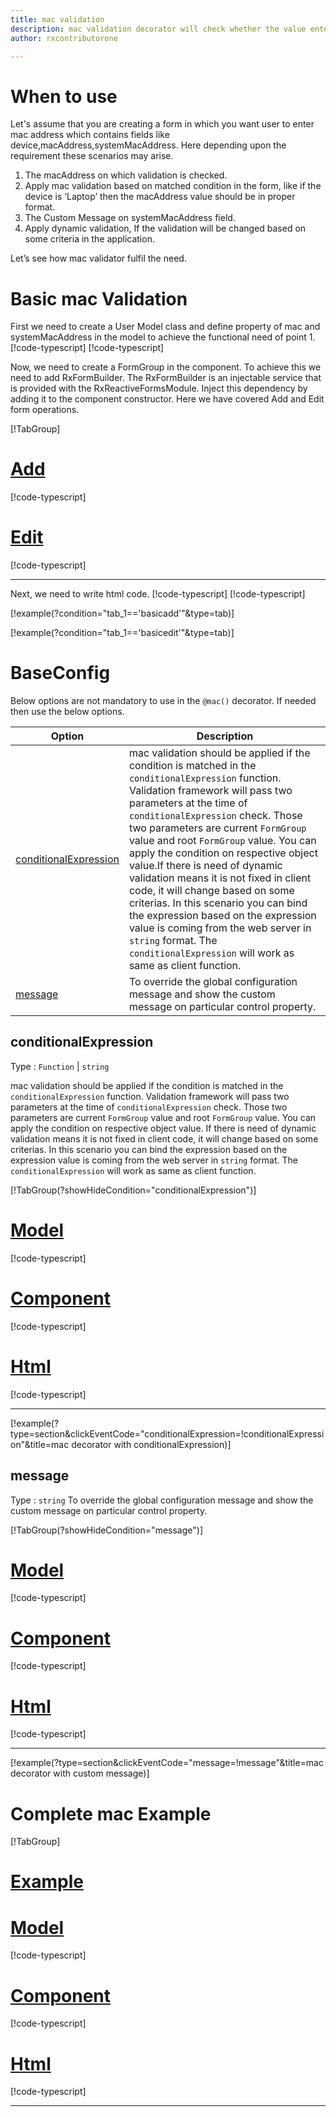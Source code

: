 ```yaml
---
title: mac validation
description: mac validation decorator will check whether the value entered is in proper format of mac address. if user tries to enter value which is not proper mac address  the property will be invalid. to use the mac decorator on particular property.
author: rxcontributorone

---
```


# When to use
Let's assume that you are creating a  form in which you want user to enter mac address  which contains fields like device,macAddress,systemMacAddress. Here depending upon the requirement these scenarios may arise.
1.	The macAddress on which validation is checked.
2.  Apply mac validation based on matched condition in the form, like if the device  is ‘Laptop’ then the macAddress value should be in proper format.
3.  The Custom Message on systemMacAddress field.
4.	Apply dynamic validation, If the validation will be changed based on some criteria in the application.

Let’s see how mac validator fulfil the need.

# Basic mac Validation
First we need to create a User Model class and define property of mac and systemMacAddress in the model to achieve the functional need of point 1.
[!code-typescript[](\assets\examples\mac\add\user.model.ts?condition="tab_1=='basicadd'"&type=section)]
[!code-typescript[](\assets\examples\mac\edit\user.model.ts?condition="tab_1=='basicedit'"&type=section)]

Now, we need to create a FormGroup in the component. To achieve this we need to add RxFormBuilder. The RxFormBuilder is an injectable service that is provided with the RxReactiveFormsModule. Inject this dependency by adding it to the component constructor.
Here we have covered Add and Edit form operations. 

[!TabGroup]
# [Add](#tab\basicadd)
[!code-typescript[](\assets\examples\mac\add\mac-add.component.ts)]
# [Edit](#tab\basicedit)
[!code-typescript[](\assets\examples\mac\edit\mac-edit.component.ts)]
***

Next, we need to write html code.
[!code-typescript[](\assets\examples\mac\add\mac-add.component.html?condition="tab_1=='basicadd'"&type=section)]
[!code-typescript[](\assets\examples\mac\edit\mac-edit.component.html?condition="tab_1=='basicedit'"&type=section)]

[!example(?condition="tab_1=='basicadd'"&type=tab)]
<app-mac-add></app-mac-add>

[!example(?condition="tab_1=='basicedit'"&type=tab)]
<app-mac-edit></app-mac-edit>

# BaseConfig
Below options are not mandatory to use in the `@mac()` decorator. If needed then use the below options.

|Option | Description |
|--- | ---- |
|[conditionalExpression](#conditionalexpressions) | mac validation should be applied if the condition is matched in the `conditionalExpression` function. Validation framework will pass two parameters at the time of `conditionalExpression` check. Those two parameters are current `FormGroup` value and root `FormGroup` value. You can apply the condition on respective object value.If there is need of dynamic validation means it is not fixed in client code, it will change based on some criterias. In this scenario you can bind the expression based on the expression value is coming from the web server in `string` format. The `conditionalExpression` will work as same as client function. |
|[message](#message) | To override the global configuration message and show the custom message on particular control property. |

## conditionalExpression 
Type :  `Function`  |  `string` 

mac validation should be applied if the condition is matched in the `conditionalExpression` function. Validation framework will pass two parameters at the time of `conditionalExpression` check. Those two parameters are current `FormGroup` value and root `FormGroup` value. You can apply the condition on respective object value.
If there is need of dynamic validation means it is not fixed in client code, it will change based on some criterias. In this scenario you can bind the expression based on the expression value is coming from the web server in `string` format. The `conditionalExpression` will work as same as client function.
 
 [!TabGroup(?showHideCondition="conditionalExpression")]
# [Model](#tab\conditionalExpressionmodel)
[!code-typescript[](\assets\examples\mac\conditionalExpression\user.model.ts)]
# [Component](#tab\conditionalExpressionComponent)
[!code-typescript[](\assets\examples\mac\conditionalExpression\mac-conditional-expressions.component.ts)]
# [Html](#tab\conditionalExpressionHtml)
[!code-typescript[](\assets\examples\mac\conditionalExpression\mac-conditional-expressions.component.html)]
***

[!example(?type=section&clickEventCode="conditionalExpression=!conditionalExpression"&title=mac decorator with conditionalExpression)]
<app-mac-conditionalExpression></app-mac-conditionalExpression>


## message
Type :  `string` 
To override the global configuration message and show the custom message on particular control property.

[!TabGroup(?showHideCondition="message")]
# [Model](#tab\messageModel)
[!code-typescript[](\assets\examples\mac\message\user.model.ts)]
# [Component](#tab\messageComponent)
[!code-typescript[](\assets\examples\mac\message\mac-message.component.ts)]
# [Html](#tab\messageHtml)
[!code-typescript[](\assets\examples\mac\message\mac-message.component.html)]
***

[!example(?type=section&clickEventCode="message=!message"&title=mac decorator with custom message)]
<app-mac-message></app-mac-message>

# Complete mac Example
[!TabGroup]
# [Example](#tab\completeexample)
<app-mac-complete></app-mac-complete>
# [Model](#tab\completemodel)
[!code-typescript[](\assets\examples\mac\complete\user.model.ts)]
# [Component](#tab\completecomponent)
[!code-typescript[](\assets\examples\mac\complete\mac-complete.component.ts)]
# [Html](#tab\completehtml)
[!code-typescript[](\assets\examples\mac\complete\mac-complete.component.html)]
***
